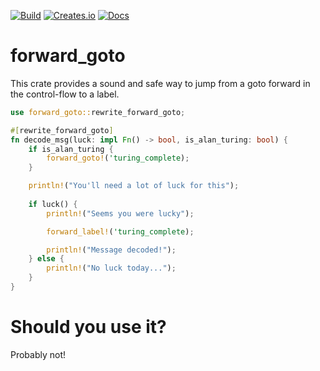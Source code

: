 [![Build](https://github.com/SrTobi/forward_goto/workflows/Rust/badge.svg)](https://github.com/SrTobi/forward_goto/actions)
[![Creates.io](https://img.shields.io/crates/v/forward_goto?style)](https://crates.io/crates/forward_goto)
[![Docs](https://docs.rs/forward_goto/badge.svg)](https://docs.rs/forward_goto/)

# forward_goto

This crate provides a sound and safe way to jump from a goto forward
in the control-flow to a label.

```rust
use forward_goto::rewrite_forward_goto;

#[rewrite_forward_goto]
fn decode_msg(luck: impl Fn() -> bool, is_alan_turing: bool) {
    if is_alan_turing {
        forward_goto!('turing_complete);
    }

    println!("You'll need a lot of luck for this");
    
    if luck() {
        println!("Seems you were lucky");

        forward_label!('turing_complete);

        println!("Message decoded!");
    } else {
        println!("No luck today...");
    }
}
```

# Should you use it?

Probably not!